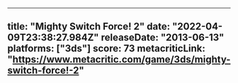 
---
title: "Mighty Switch Force! 2"
date: "2022-04-09T23:38:27.984Z"
releaseDate: "2013-06-13"
platforms: ["3ds"]
score: 73
metacriticLink: "https://www.metacritic.com/game/3ds/mighty-switch-force!-2"
---
